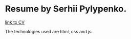 # Resume by Serhii Pylypenko.
[link to CV](https://cv-blond-seven.vercel.app/)

The technologies used are html, css and js.
